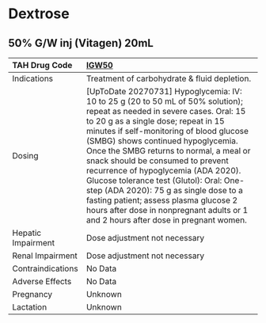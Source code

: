 # Dextrose

## 50% G/W inj (Vitagen) 20mL

| TAH Drug Code      | [**IGW50**](https://www.tahsda.org.tw/drugs/hissearch.php?drug_code=IGW50)                                                                                                                                                                                                                                                                                                                                                                                                                                                                                                                   |
|:-------------------|:---------------------------------------------------------------------------------------------------------------------------------------------------------------------------------------------------------------------------------------------------------------------------------------------------------------------------------------------------------------------------------------------------------------------------------------------------------------------------------------------------------------------------------------------------------------------------------------------|
| Indications        | Treatment of carbohydrate & fluid depletion.                                                                                                                                                                                                                                                                                                                                                                                                                                                                                                                                                 |
| Dosing             | [UpToDate 20270731] Hypoglycemia: IV: 10 to 25 g (20 to 50 mL of 50% solution); repeat as needed in severe cases. Oral: 15 to 20 g as a single dose; repeat in 15 minutes if self-monitoring of blood glucose (SMBG) shows continued hypoglycemia. Once the SMBG returns to normal, a meal or snack should be consumed to prevent recurrence of hypoglycemia (ADA 2020). Glucose tolerance test (Glutol): Oral: One-step (ADA 2020): 75 g as single dose to a fasting patient; assess plasma glucose 2 hours after dose in nonpregnant adults or 1 and 2 hours after dose in pregnant women. |
| Hepatic Impairment | Dose adjustment not necessary                                                                                                                                                                                                                                                                                                                                                                                                                                                                                                                                                                |
| Renal Impairment   | Dose adjustment not necessary                                                                                                                                                                                                                                                                                                                                                                                                                                                                                                                                                                |
| Contraindications  | No Data                                                                                                                                                                                                                                                                                                                                                                                                                                                                                                                                                                                      |
| Adverse Effects    | No Data                                                                                                                                                                                                                                                                                                                                                                                                                                                                                                                                                                                      |
| Pregnancy          | Unknown                                                                                                                                                                                                                                                                                                                                                                                                                                                                                                                                                                                      |
| Lactation          | Unknown                                                                                                                                                                                                                                                                                                                                                                                                                                                                                                                                                                                      |

